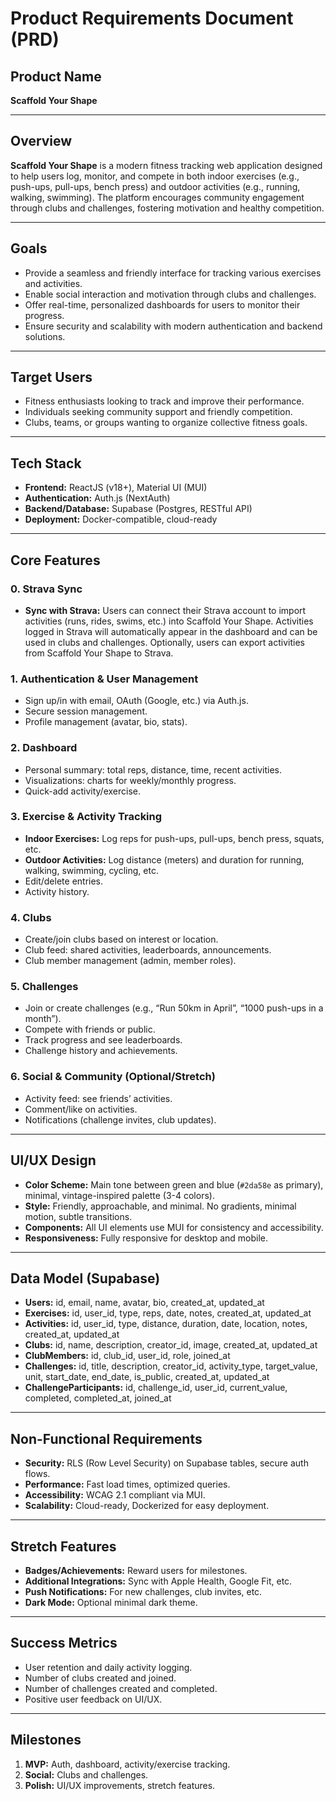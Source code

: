 # Product Requirements Document (PRD)

## Product Name
**Scaffold Your Shape**

---

## Overview

**Scaffold Your Shape** is a modern fitness tracking web application designed to help users log, monitor, and compete in both indoor exercises (e.g., push-ups, pull-ups, bench press) and outdoor activities (e.g., running, walking, swimming). The platform encourages community engagement through clubs and challenges, fostering motivation and healthy competition.

---

## Goals

- Provide a seamless and friendly interface for tracking various exercises and activities.
- Enable social interaction and motivation through clubs and challenges.
- Offer real-time, personalized dashboards for users to monitor their progress.
- Ensure security and scalability with modern authentication and backend solutions.

---

## Target Users

- Fitness enthusiasts looking to track and improve their performance.
- Individuals seeking community support and friendly competition.
- Clubs, teams, or groups wanting to organize collective fitness goals.

---

## Tech Stack

- **Frontend:** ReactJS (v18+), Material UI (MUI)
- **Authentication:** Auth.js (NextAuth)
- **Backend/Database:** Supabase (Postgres, RESTful API)
- **Deployment:** Docker-compatible, cloud-ready

---

## Core Features

### 0. **Strava Sync**
- **Sync with Strava:** Users can connect their Strava account to import activities (runs, rides, swims, etc.) into Scaffold Your Shape. Activities logged in Strava will automatically appear in the dashboard and can be used in clubs and challenges. Optionally, users can export activities from Scaffold Your Shape to Strava.

### 1. **Authentication & User Management**
- Sign up/in with email, OAuth (Google, etc.) via Auth.js.
- Secure session management.
- Profile management (avatar, bio, stats).

### 2. **Dashboard**
- Personal summary: total reps, distance, time, recent activities.
- Visualizations: charts for weekly/monthly progress.
- Quick-add activity/exercise.

### 3. **Exercise & Activity Tracking**
- **Indoor Exercises:** Log reps for push-ups, pull-ups, bench press, squats, etc.
- **Outdoor Activities:** Log distance (meters) and duration for running, walking, swimming, cycling, etc.
- Edit/delete entries.
- Activity history.

### 4. **Clubs**
- Create/join clubs based on interest or location.
- Club feed: shared activities, leaderboards, announcements.
- Club member management (admin, member roles).

### 5. **Challenges**
- Join or create challenges (e.g., “Run 50km in April”, “1000 push-ups in a month”).
- Compete with friends or public.
- Track progress and see leaderboards.
- Challenge history and achievements.

### 6. **Social & Community (Optional/Stretch)**
- Activity feed: see friends’ activities.
- Comment/like on activities.
- Notifications (challenge invites, club updates).

---

## UI/UX Design

- **Color Scheme:** Main tone between green and blue (`#2da58e` as primary), minimal, vintage-inspired palette (3-4 colors).
- **Style:** Friendly, approachable, and minimal. No gradients, minimal motion, subtle transitions.
- **Components:** All UI elements use MUI for consistency and accessibility.
- **Responsiveness:** Fully responsive for desktop and mobile.

---

## Data Model (Supabase)

- **Users:** id, email, name, avatar, bio, created_at, updated_at
- **Exercises:** id, user_id, type, reps, date, notes, created_at, updated_at
- **Activities:** id, user_id, type, distance, duration, date, location, notes, created_at, updated_at
- **Clubs:** id, name, description, creator_id, image, created_at, updated_at
- **ClubMembers:** id, club_id, user_id, role, joined_at
- **Challenges:** id, title, description, creator_id, activity_type, target_value, unit, start_date, end_date, is_public, created_at, updated_at
- **ChallengeParticipants:** id, challenge_id, user_id, current_value, completed, completed_at, joined_at

---

## Non-Functional Requirements

- **Security:** RLS (Row Level Security) on Supabase tables, secure auth flows.
- **Performance:** Fast load times, optimized queries.
- **Accessibility:** WCAG 2.1 compliant via MUI.
- **Scalability:** Cloud-ready, Dockerized for easy deployment.

---

## Stretch Features

- **Badges/Achievements:** Reward users for milestones.
- **Additional Integrations:** Sync with Apple Health, Google Fit, etc.
- **Push Notifications:** For new challenges, club invites, etc.
- **Dark Mode:** Optional minimal dark theme.

---

## Success Metrics

- User retention and daily activity logging.
- Number of clubs created and joined.
- Number of challenges created and completed.
- Positive user feedback on UI/UX.

---

## Milestones

1. **MVP:** Auth, dashboard, activity/exercise tracking.
2. **Social:** Clubs and challenges.
3. **Polish:** UI/UX improvements, stretch features.
